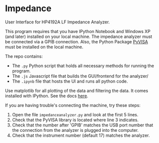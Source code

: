 Impedance
=========

User Interface for HP4192A LF Impedance Analyzer.

This program requires that you have IPython Notebook and Windows XP (and later) installed on your local machine. The impedance analyzer must be connected via a GPIB connection. Also, the Python Package [PyVISA](https://pyvisa.readthedocs.org/en/latest/) must be installed on the local machine. 

The repo contains:

* The `.py` Python script that holds all necessary methods for running the program.
* The `.js` Javascript file that builds the GUI/frontend for the analyzer/
* The `.ipynb` file that hosts the UI and runs all python code.

Use matplotlib for all plotting of the data and filtering the data. It comes installed with IPython. See the docs [here](http://matplotlib.org/).

If you are having trouble's connecting the machine, try these steps:

1. Open the file `impedanceanalyzer.py` and look at the first 5 lines.
2. Check that the PyVISA library is located where line 3 indicates.
3. Check that the number after 'GPIB' matches the USB port number that the connection from the analyzer is plugged into the computer.
4. Check that the instrument number (default 17) matches the analyzer.